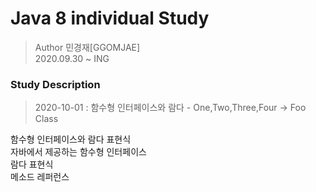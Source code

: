 Java 8 individual Study 
==================== 

>Author 민경재[GGOMJAE] <br>
2020.09.30 ~ ING <br>

### Study Description  
  
> 2020-10-01 : 함수형 인터페이스와 람다 - One,Two,Three,Four -> Foo Class 

함수형 인터페이스와 람다 표현식<br>
자바에서 제공하는 함수형 인터페이스<br>
람다 표현식 <br>
메소드 레퍼런스 <br>


